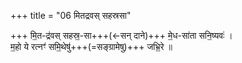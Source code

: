 +++
title = "06 मितद्रवस् सहस्रसा"

+++
मि॒त-द्र॑वस् सहस्र॒-सा+++(←सन् दाने)+++ मे॒ध-सा॑ता सनि॒ष्यवः॑ ।  
म॒हो ये रत्नꣳ॑ समि॒थेषु॑+++(=सङ्ग्रामेषु)+++ जभ्रि॒रे ॥